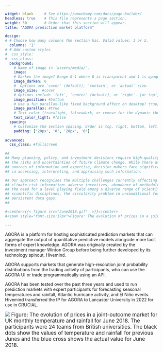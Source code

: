 ```yaml
---

widget: blank     # See https://wowchemy.com/docs/page-builder/
headless: true    # This file represents a page section.
weight: 30        # Order that this section will appear.
title: "AGORA prediction market platform"

design:
# # Choose how many columns the section has. Valid values: 1 or 2.
  columns: '1'
# # Add custom styles
#  css_style:
#  css_class:
  background:
    # Name of image in `assets/media/`.
    image: 
    # Darken the image? Range 0-1 where 0 is transparent and 1 is opaque.
    image_darken: 0
    #  Options are `cover` (default), `contain`, or `actual` size.
    image_size:  #cover
    # Options include `left`, `center` (default), or `right`. [or top!]
    image_position: #bottom
    # Use a fun parallax-like fixed background effect on desktop? true/false
    image_parallax: #true
    # Text color (true=light, false=dark, or remove for the dynamic theme color).
    text_color_light: #false
  spacing:
    # Customize the section spacing. Order is top, right, bottom, left.
    padding: ['20px', '0', '20px', '0']
    
advanced:    
  css_class: #fullscreen 

##
## Many planning, policy, and investment decisions require high-quality information on 
## the risks and uncertainties of future climate change. While there are many relevant 
## sources of information and expertise, decision makers face significant difficulties 
## in accessing, interpreting, and appraising such information.

## Our approach recognises the multiple challenges currently affecting the provision of 
## climate-risk information: adverse incentives, abundance of methodological choice, 
## the need for a level playing field among a diverse range of scientific and social-
## scientific disciplines, the circularity problem in unconditional forecasts, and 
## persistent data gaps. 
##

#<center>{{< figure src="June2018.gif"  >}}</center>
#<span style="font-size:17px">Figure: The evolution of prices in a joint-outcome market for UK monthly temperature and rainfall for June 2018. The participants were 24 teams from British universities. The black dots show the values of temperature and rainfall for previous Junes and the blue cross shows the actual value for June 2018.</span>

---
```



AGORA is a platform for hosting sophisticated prediction markets that can aggregate the output of quantitative predictive models alongside more tacit forms of expert knowledge. AGORA was originally created by the investment manager Winton Group before being further developed by its technology spinout, Hivemind. 

AGORA supports markets that generate high-resolution joint probability distributions from the trading activity of participants, who can use the AGORA UI or trade programmatically using an API.

AGORA has been tested over the past three years and used to run prediction markets with expert participants for forecasting seasonal temperatures and rainfall, Atlantic hurricane activity, and El Niño events. 
Hivemind transferred the IP for AGORA to Lancaster University in 2022 for use in CRUCIAL.

![](June2018.gif)
<span style="font-size:17px">Figure: The evolution of prices in a joint-outcome market for UK monthly temperature and rainfall for June 2018. The participants were 24 teams from British universities. The black dots show the values of temperature and rainfall for previous Junes and the blue cross shows the actual value for June 2018.</span>

<br>
